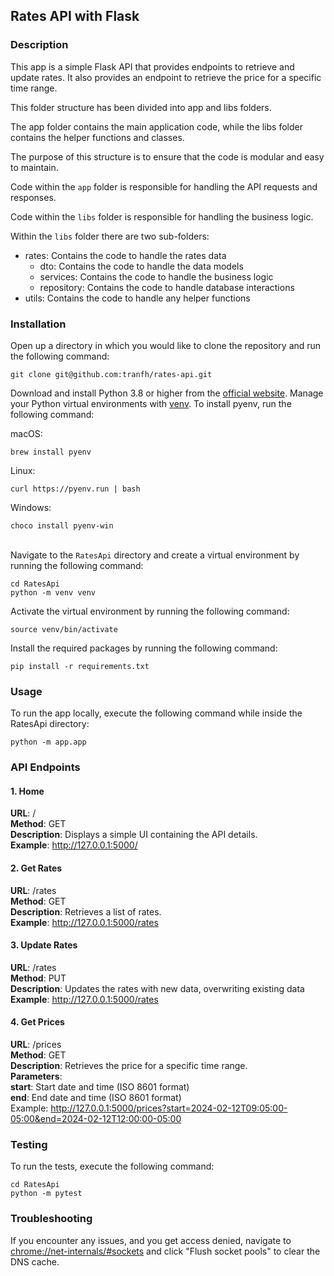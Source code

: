 ## Rates API with Flask

### Description
This app is a simple Flask API that provides endpoints to retrieve and update rates. It also provides an endpoint to retrieve the price for a specific time range.

This folder structure has been divided into app and libs folders. 

The app folder contains the main application code, while the libs folder contains the helper functions and classes.

The purpose of this structure is to ensure that the code is modular and easy to maintain.

Code within the `app` folder is responsible for handling the API requests and responses.

Code within the `libs` folder is responsible for handling the business logic.

Within the `libs` folder there are two sub-folders:
- rates: Contains the code to handle the rates data
  - dto: Contains the code to handle the data models
  - services: Contains the code to handle the business logic
  - repository: Contains the code to handle database interactions
- utils: Contains the code to handle any helper functions

### Installation
Open up a directory in which you would like to clone the repository and run the following command:
```
git clone git@github.com:tranfh/rates-api.git
```

Download and install Python 3.8 or higher from the [official website](https://www.python.org/downloads/).
Manage your Python virtual environments with [venv](https://docs.python.org/3/library/venv.html).
To install pyenv, run the following command:

macOS:
```
brew install pyenv
```
Linux:
```
curl https://pyenv.run | bash
```
Windows:
```
choco install pyenv-win
```
\
Navigate to the `RatesApi` directory and create a virtual environment by running the following command:
```
cd RatesApi
python -m venv venv
```

Activate the virtual environment by running the following command:
```
source venv/bin/activate
```

Install the required packages by running the following command:
```
pip install -r requirements.txt
```

### Usage
To run the app locally, execute the following command while inside the RatesApi directory:
```
python -m app.app
```

### API Endpoints
#### 1. Home
**URL**: /\
**Method**: GET\
**Description**: Displays a simple UI containing the API details.\
**Example**: http://127.0.0.1:5000/

#### 2. Get Rates
**URL**: /rates \
**Method**: GET \
**Description**: Retrieves a list of rates.\
**Example**: http://127.0.0.1:5000/rates

#### 3. Update Rates
**URL**: /rates \
**Method**: PUT \
**Description**: Updates the rates with new data, overwriting existing data\
**Example**: http://127.0.0.1:5000/rates

#### 4. Get Prices
**URL**: /prices \
**Method**: GET \
**Description**: Retrieves the price for a specific time range. \
**Parameters**: \
**start**: Start date and time (ISO 8601 format) \
**end**: End date and time (ISO 8601 format) \
Example: http://127.0.0.1:5000/prices?start=2024-02-12T09:05:00-05:00&end=2024-02-12T12:00:00-05:00

### Testing
To run the tests, execute the following command:
```
cd RatesApi
python -m pytest 
```

### Troubleshooting
If you encounter any issues, and you get access denied, navigate to [chrome://net-internals/#sockets]() and click "Flush socket pools" to clear the DNS cache.